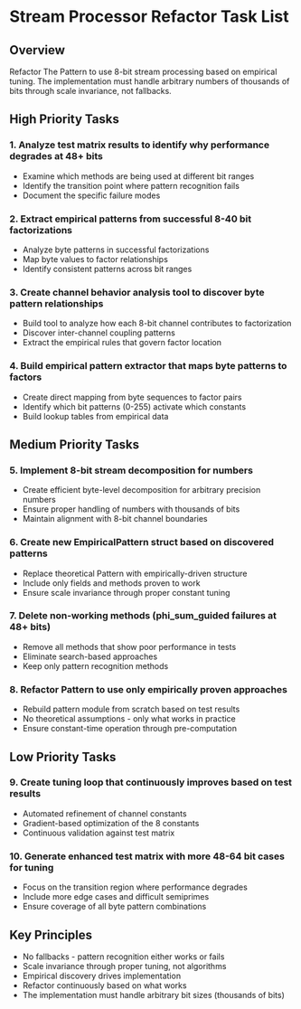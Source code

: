 # Stream Processor Refactor Task List

## Overview
Refactor The Pattern to use 8-bit stream processing based on empirical tuning. The implementation must handle arbitrary numbers of thousands of bits through scale invariance, not fallbacks.

## High Priority Tasks

### 1. Analyze test matrix results to identify why performance degrades at 48+ bits
- Examine which methods are being used at different bit ranges
- Identify the transition point where pattern recognition fails
- Document the specific failure modes

### 2. Extract empirical patterns from successful 8-40 bit factorizations
- Analyze byte patterns in successful factorizations
- Map byte values to factor relationships
- Identify consistent patterns across bit ranges

### 3. Create channel behavior analysis tool to discover byte pattern relationships
- Build tool to analyze how each 8-bit channel contributes to factorization
- Discover inter-channel coupling patterns
- Extract the empirical rules that govern factor location

### 4. Build empirical pattern extractor that maps byte patterns to factors
- Create direct mapping from byte sequences to factor pairs
- Identify which bit patterns (0-255) activate which constants
- Build lookup tables from empirical data

## Medium Priority Tasks

### 5. Implement 8-bit stream decomposition for numbers
- Create efficient byte-level decomposition for arbitrary precision numbers
- Ensure proper handling of numbers with thousands of bits
- Maintain alignment with 8-bit channel boundaries

### 6. Create new EmpiricalPattern struct based on discovered patterns
- Replace theoretical Pattern with empirically-driven structure
- Include only fields and methods proven to work
- Ensure scale invariance through proper constant tuning

### 7. Delete non-working methods (phi_sum_guided failures at 48+ bits)
- Remove all methods that show poor performance in tests
- Eliminate search-based approaches
- Keep only pattern recognition methods

### 8. Refactor Pattern to use only empirically proven approaches
- Rebuild pattern module from scratch based on test results
- No theoretical assumptions - only what works in practice
- Ensure constant-time operation through pre-computation

## Low Priority Tasks

### 9. Create tuning loop that continuously improves based on test results
- Automated refinement of channel constants
- Gradient-based optimization of the 8 constants
- Continuous validation against test matrix

### 10. Generate enhanced test matrix with more 48-64 bit cases for tuning
- Focus on the transition region where performance degrades
- Include more edge cases and difficult semiprimes
- Ensure coverage of all byte pattern combinations

## Key Principles
- No fallbacks - pattern recognition either works or fails
- Scale invariance through proper tuning, not algorithms
- Empirical discovery drives implementation
- Refactor continuously based on what works
- The implementation must handle arbitrary bit sizes (thousands of bits)